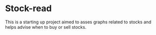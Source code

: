 # Stock-read
This is a starting up project aimed to asses graphs related to stocks and helps advise when to buy or sell stocks.
